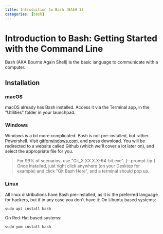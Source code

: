 ```yaml
---
title: Introduction to Bash (BASH 1)
categories: [bash]
---
```


# Introduction to Bash: Getting Started with the Command Line

Bash (AKA Bourne Again Shell) is the basic language to communicate with a computer.

## Installation
### macOS
macOS already has Bash installed. Access it via the Terminal app, in the "Utilities" folder in your launchpad.

### Windows
Windows is a bit more complicated. Bash is not pre-installed, but rather Powershell.
Visit [gitforwindows.com](https://gitforwindows.org/), and press download.
You will be redirected to a website called Github (which we'll cover a lot later on), and select the appropriate file for you.
> For 99% of scenarios, use "Git_X.XX.X.X-64-bit.exe".
{: .prompt-tip }
Once installed, just right click anywhere (on your Desktop for example) and click "Git Bash Here", and a terminal should pop up.

### Linux
All linux distributions have Bash pre-installed, as it is the preferred language for hackers, but if in any case you don't have it:
On Ubuntu based systems:
```
sudo apt install bash
```

On Red-Hat based systems:
```
sudo yum install bash
```

